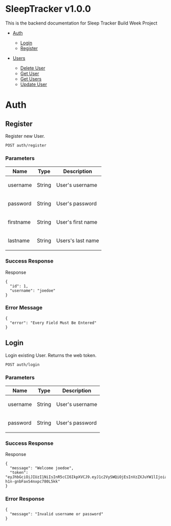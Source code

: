 # SleepTracker v1.0.0

This is the backend documentation for Sleep Tracker Build Week Project

- [Auth](#auth)
	- [Login](#login)
	- [Register](#register)

- [Users](#users)
	- [Delete User](#delete-user)
	- [Get User](#get-user)
	- [Get Users](#get-users)
	- [Update User](#update-user)



# Auth

## Register

<p>Register new User.</p>

	POST auth/register


### Parameters

| Name    | Type      | Description                          |
|---------|-----------|--------------------------------------|
| username			| String			|  <p>User's username</p>							|
| password			| String			|  <p>User's password</p>							|
| firstname			| String			|  <p>User's first name</p>							|
| lastname			| String			|  <p>Users's last name</p>							|

### Success Response

Response

```
{
  "id": 1,
  "username": "joedoe"
}

```
### Error Message

```
{
  "error": "Every Field Must Be Entered"
}
```

## Login

<p>Login existing User.  Returns the web token.</p>

	POST auth/login


### Parameters

| Name    | Type      | Description                          |
|---------|-----------|--------------------------------------|
| username			| String			|  <p>User's username</p>							|
| password			| String			|  <p>User's password</p>							|

### Success Response

Response

```
{
  "message": "Welcome joedoe",
  "token": "eyJhbGciOiJIUzI1NiIsInR5cCI6IkpXVCJ9.eyJ1c2VySWQiOjEsInVzZXJuYW1lIjoiam9lZG9lIiwiaWF0IjoxNTkwMDE3MTQ1LCJleHAiOjE1OTAwMjQzNDV9.cgZzopb7bC9SN7ewzyQ-h1n-gnbFaxS4nxpc780L5kk"
}
```

### Error Response

```
{
  "message": "Invalid username or password"
}
```

